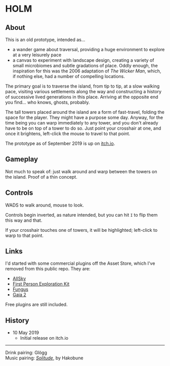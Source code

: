 # HOLM

## About

This is an old prototype, intended as...
* a wander game about traversal, providing a huge environment to explore at a very leisurely pace
* a canvas to experiment with landscape design, creating a variety of small microbiomes and subtle gradations of place. Oddly enough, the inspiration for this was the 2006 adaptation of _The Wicker Man_, which, if nothing else, had a number of compelling locations.

The primary goal is to traverse the island, from tip to tip, at a slow walking pace, visiting various settlements along the way and constructing a history of successive lived generations in this place. Arriving at the opposite end you find... who knows, ghosts, probably.

The tall towers placed around the island are a form of fast-travel, folding the space for the player. They might have a purpose some day. Anyway, for the time being you can warp immediately to any tower, and you don't already have to be on top of a tower to do so. Just point your crosshair at one, and once it brightens, left-click the mouse to travel to that point.

The prototype as of September 2019 is up on [itch.io](https://nicknicknicknick.itch.io/holm).

## Gameplay

Not much to speak of: just walk around and warp between the towers on the island. Proof of a thin concept.

## Controls

WADS to walk around, mouse to look.

Controls begin inverted, as nature intended, but you can hit `I` to flip them this way and that.

If your crosshair touches one of towers, it will be highlighted; left-click to warp to that point.

## Links 

I'd started with some commercial plugins off the Asset Store, which I've removed from this public repo. They are:

* [AllSky](https://assetstore.unity.com/packages/2d/textures-materials/sky/allsky-200-sky-skybox-set-10109)
* [First Person Exploration Kit](https://assetstore.unity.com/packages/templates/systems/first-person-exploration-kit-60434)
* [Fungus](https://assetstore.unity.com/packages/templates/systems/fungus-34184)
* [Gaia 2](https://assetstore.unity.com/packages/tools/terrain/gaia-2-terrain-scene-generator-42618)

Free plugins are still included.

## History

- 10 May 2019
  - Initial release on itch.io

---

Drink pairing: Glögg  
Music pairing: [_Solitude_](https://hakobune.bandcamp.com/album/solitude), by Hakobune
